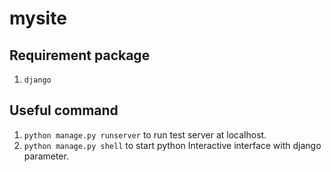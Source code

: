 # mysite

## Requirement package
1. `django`

## Useful command
1. `python manage.py runserver` to run test server at localhost.
2. `python manage.py shell` to start python Interactive interface with django parameter.
